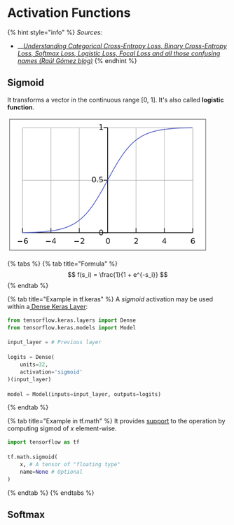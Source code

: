 # Activation Functions

{% hint style="info" %}
_Sources:_

* \_\_[_Understanding Categorical Cross-Entropy Loss, Binary Cross-Entropy Loss, Softmax Loss, Logistic Loss, Focal Loss and all those confusing names \(Raúl Gómez blog\)_](https://gombru.github.io/2018/05/23/cross_entropy_loss/)
{% endhint %}

## Sigmoid

It transforms a vector in the continuous range \[0, 1\]. It's also called **logistic function**.

![](../../.gitbook/assets/image%20%2863%29.png)

{% tabs %}
{% tab title="Formula" %}
$$
f(s_i) = \frac{1}{1 + e^{-s_i}}
$$
{% endtab %}

{% tab title="Example in tf.keras" %}
A _sigmoid_ activation may be used within a[ Dense Keras Layer](https://www.tensorflow.org/versions/r2.0/api_docs/python/tf/keras/layers/Dense?hl=en):

```python
from tensorflow.keras.layers import Dense
from tensorflow.keras.models import Model

input_layer = # Previous layer

logits = Dense(
    units=32,
    activation='sigmoid'
)(input_layer)

model = Model(inputs=input_layer, outputs=logits)
```
{% endtab %}

{% tab title="Example in tf.math" %}
It provides [support](https://www.tensorflow.org/versions/r2.0/api_docs/python/tf/math/sigmoid?hl=en) to the operation by computing sigmod of _x_ element-wise.

```python
import tensorflow as tf

tf.math.sigmoid(
    x, # A tensor of "floating type"
    name=None # Optional
)
```
{% endtab %}
{% endtabs %}

## Softmax



